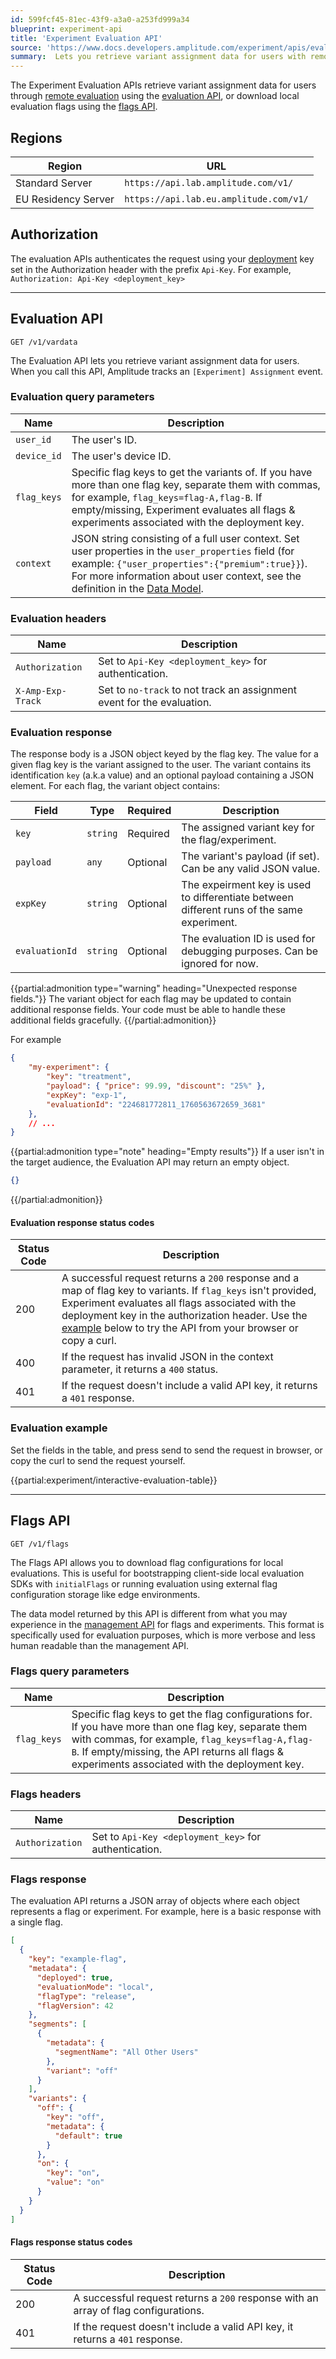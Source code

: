 ```yaml
---
id: 599fcf45-81ec-43f9-a3a0-a253fd999a34
blueprint: experiment-api
title: 'Experiment Evaluation API'
source: 'https://www.docs.developers.amplitude.com/experiment/apis/evaluation-api/'
summary:  Lets you retrieve variant assignment data for users with remote evaluation.
---
```


The Experiment Evaluation APIs retrieve variant assignment data for users through [remote evaluation](/docs/feature-experiment/remote-evaluation) using the [evaluation API](#evaluation-api), or download local evaluation flags using the [flags API](#flags-api).

## Regions

| Region | URL |
| ------ | --- |
| Standard Server | `https://api.lab.amplitude.com/v1/` |
| EU Residency Server | `https://api.lab.eu.amplitude.com/v1/` |

## Authorization

The evaluation APIs authenticates the request using your [deployment](/docs/feature-experiment/data-model#deployments) key set in the Authorization header with the prefix `Api-Key`. For example, `Authorization: Api-Key <deployment_key>`

---

## Evaluation API

```text
GET /v1/vardata
```

The Evaluation API lets you retrieve variant assignment data for users. When you call this API, Amplitude tracks an `[Experiment] Assignment` event.

### Evaluation query parameters

| Name | Description |
| ---- | ----------- |
| `user_id` | The user's ID. |
| `device_id` | The user's device ID. |
| `flag_keys` | Specific flag keys to get the variants of. If you have more than one flag key, separate them with commas, for example, `flag_keys=flag-A,flag-B`. If empty/missing, Experiment evaluates all flags & experiments associated with the deployment key. |
| `context` | JSON string consisting of a full user context. Set user properties in the `user_properties` field (for example: `{"user_properties":{"premium":true}}`). For more information about user context, see the definition in the [Data Model](/docs/feature-experiment/data-model#full-user-definition). |

### Evaluation headers

| Name | Description |
| ---- | ----------- |
| `Authorization` | Set to `Api-Key <deployment_key>` for authentication. |
| `X-Amp-Exp-Track` | Set to `no-track` to not track an assignment event for the evaluation. |

### Evaluation response

The response body is a JSON object keyed by the flag key. The value for a given flag key is the variant assigned to the user. The variant contains its identification `key` (a.k.a value) and an optional payload containing a JSON element. For each flag, the variant object contains:

| Field | Type | Required | Description |
| ----- | ---- | -------- | ----------- |
| `key` | `string` | Required | The assigned variant key for the flag/experiment. |
| `payload` | `any` | Optional | The variant's payload (if set). Can be any valid JSON value. |
| `expKey` | `string` | Optional | The expeirment key is used to differentiate between different runs of the same experiment. |
| `evaluationId` | `string` | Optional | The evaluation ID is used for debugging purposes. Can be ignored for now. |

{{partial:admonition type="warning" heading="Unexpected response fields."}}
The variant object for each flag may be updated to contain additional response fields. Your code must be able to handle these additional fields gracefully.
{{/partial:admonition}}

For example

```json
{
    "my-experiment": {
        "key": "treatment",
        "payload": { "price": 99.99, "discount": "25%" },
        "expKey": "exp-1",
        "evaluationId": "224681772811_1760563672659_3681"
    },
    // ...
}
```

{{partial:admonition type="note" heading="Empty results"}}
If a user isn't in the target audience, the Evaluation API may return an empty object.

```json
{}
```

{{/partial:admonition}}

#### Evaluation response status codes

| Status Code | Description |
| ----------- | ----------- |
| 200  | A successful request returns a `200` response and a map of flag key to variants. If `flag_keys` isn't provided, Experiment evaluates all flags associated with the deployment key in the authorization header. Use the [example](#evaluation-example) below to try the API from your browser or copy a curl. |
| 400 | If the request has invalid JSON in the context parameter, it returns a `400` status. |
| 401 | If the request doesn't include a valid API key, it returns a `401` response. |

### Evaluation example

Set the fields in the table, and press send to send the request in browser, or copy the curl to send the request yourself.

{{partial:experiment/interactive-evaluation-table}}

---

## Flags API

```text
GET /v1/flags
```

The Flags API allows you to download flag configurations for local evaluations. This is useful for bootstrapping client-side local evaluation SDKs with `initialFlags` or running evaluation using external flag configuration storage like edge environments.

The data model returned by this API is different from what you may experience in the [management API](/docs/apis/experiment/experiment-management-api) for flags and experiments. This format is specifically used for evaluation purposes, which is more verbose and less human readable than the management API.

### Flags query parameters

| Name | Description |
| ---- | ----------- |
| `flag_keys` | Specific flag keys to get the flag configurations for. If you have more than one flag key, separate them with commas, for example,  `flag_keys=flag-A,flag-B`. If empty/missing, the API returns all flags & experiments associated with the deployment key. |

### Flags headers

| Name | Description |
| ---- | ----------- |
| `Authorization` | Set to `Api-Key <deployment_key>` for authentication. |

### Flags response

The evaluation API returns a JSON array of objects where each object represents a flag or experiment. For example, here is a basic response with a single flag.

```json
[
  {
    "key": "example-flag",
    "metadata": {
      "deployed": true,
      "evaluationMode": "local",
      "flagType": "release",
      "flagVersion": 42
    },
    "segments": [
      {
        "metadata": {
          "segmentName": "All Other Users"
        },
        "variant": "off"
      }
    ],
    "variants": {
      "off": {
        "key": "off",
        "metadata": {
          "default": true
        }
      },
      "on": {
        "key": "on",
        "value": "on"
      }
    }
  }
]
```

#### Flags response status codes

| Status Code | Description |
| ----------- | ----------- |
| 200  | A successful request returns a `200` response with an array of flag configurations. |
| 401 | If the request doesn't include a valid API key, it returns a `401` response. |
